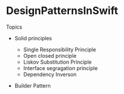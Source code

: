 # DesignPatternsInSwift

Topics
- Solid principles
   - Single Responsibility Principle
   - Open closed principle
   - Liskov Substitution Principle
   - Interface segragation principle
   - Dependency Inverson

- Builder Pattern
  
